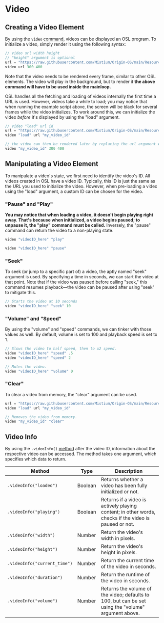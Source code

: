 # Video

## Creating a Video Element

By using the `video` [command](https://osl.mistium.com/#commands), videos can be displayed an OSL program. To initialize a video, simply render it using the following syntax:

```javascript
// video url width height
// "height" argument is optional
url = "https://raw.githubusercontent.com/Mistium/Origin-OS/main/Resources/gifs/badapplefull.mp4"
video url 300 400
```

Note that the video needs to be rendered every frame, similar to other OSL elements. The video will play in the background, but to render it **the above command will have to be used inside the mainloop.**

OSL handles all the fetching and loading of videos internally the first time a URL is used. However, videos take a while to load; you may notice that when running the example script above, the screen will be black for several frames while the video initializes. To work around this, we can initialize the video *before* it's displayed by using the "load" argument.

```javascript
// video "load" url id
url = "https://raw.githubusercontent.com/Mistium/Origin-OS/main/Resources/gifs/badapplefull.mp4"
video "load" url "my_video_id"

// the video can then be rendered later by replacing the url argument with the video's id
video "my_video_id" 300 400
```

## Manipulating a Video Element

To manipulate a video's state, we first need to identify the video's ID. All videos created in OSL have a video ID. Typically, this ID is just the same as the URL you used to initialize the video. However, when pre-loading a video using the "load" argument, a custom ID can be chosen for the video.

### "Pause" and "Play"

**You may notice that when loading a video, it doesn't begin playing right away. That's because when initialized, a video begins paused; to unpause it, the "play" command must be called.** Inversely, the "pause" command can return the video to a non-playing state.

```javascript
video "videoID_here" "play"

video "videoID_here" "pause"
```

### "Seek"

To seek (or jump to a specific part of) a video, the aptly named "seek" argument is used. By specifying a time in seconds, we can start the video at that point. Note that if the video was paused before calling "seek," this command resumes playback—the video can be paused after using "seek" to mitigate this.

```javascript
// Starts the video at 10 seconds
video "videoID_here" "seek" 10
```

### "Volume" and "Speed"

By using the "volume" and "speed" commands, we can tinker with those values as well. By default, volume is set to 100 and playback speed is set to 1.

```javascript
// Slows the video to half speed, then to x2 speed.
video "videoID_here" "speed" .5
video "videoID_here" "speed" 2

// Mutes the video.
video "videoID_here" "volume" 0
```

### "Clear"

To clear a video from memory, the "clear" argument can be used.

```javascript
url = "https://raw.githubusercontent.com/Mistium/Origin-OS/main/Resources/gifs/badapplefull.mp4"
video "load" url "my_video_id"

// Removes the video from memory.
video "my_video_id" "clear"
```

## Video Info

By using the `.videoInfo()` [method](https://osl.mistium.com/#methods) after the video ID, information about the respective video can be accessed. The method takes one argument, which specifies which data to return.

| Method | Type | Description |
| --- | --- | --- |
| `.videoInfo("loaded")` | Boolean | Returns whether a video has been fully initialized or not. |
| `.videoInfo("playing")` | Boolean | Returns if a video is actively playing content; in other words, checks if the video is paused or not. |
| `.videoInfo("width")` | Number | Return the video's width in pixels. |
| `.videoInfo("height")` | Number | Return the video's height in pixels. |
| `.videoInfo("current_time")` | Number | Return the current time of the video in seconds. |
| `.videoInfo("duration")` | Number | Return the runtime of the video in seconds. |
| `.videoInfo("volume")` | Number | Returns the volume of the video; defaults to 100, but can be set using the "volume" argument above. |

